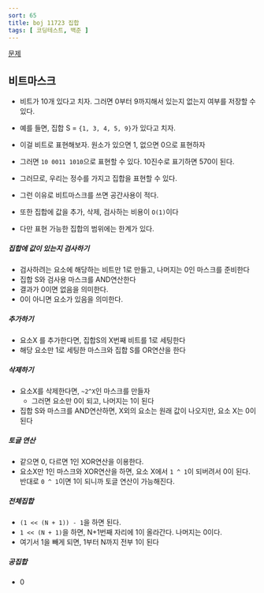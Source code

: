 ```yaml
---
sort: 65
title: boj 11723 집합
tags: [ 코딩테스트, 백준 ]
---
```


[문제](https://www.acmicpc.net/problem/11723)

## 비트마스크

* 비트가 10개 있다고 치자. 그러면 0부터 9까지해서 있는지 없는지 여부를 저장할 수 있다.
* 예를 들면, 집합 S = `{1, 3, 4, 5, 9}`가 있다고 치자.
* 이걸 비트로 표현해보자. 원소가 있으면 1, 없으면 0으로 표현하자
* 그러면 `10 0011 1010`으로 표현할 수 있다. 10진수로 표기하면 570이 된다.
* 그러므로, 우리는 정수를 가지고 집합을 표현할 수 있다.

* 그런 이유로 비트마스크를 쓰면 공간사용이 적다.
* 또한 집합에 값을 추가, 삭제, 검사하는 비용이 `O(1)`이다
* 다만 표현 가능한 집합의 범위에는  한계가 있다.

##### 집합에 값이 있는지 검사하기

* 검사하려는 요소에 해당하는 비트만 1로 만들고, 나머지는 0인 마스크를 준비한다
* 집합 S와 검사용 마스크를 AND연산한다
* 결과가 0이면 없음을 의미한다.
* 0이 아니면 요소가 있음을 의미한다.

##### 추가하기

* 요소X 를 추가한다면, 집합S의 X번째 비트를 1로 세팅한다 
* 해당 요소만 1로 세팅한 마스크와 집합 S를 OR연산을 한다

##### 삭제하기

* 요소X를 삭제한다면, `~2^X`인 마스크를 만들자
  * 그러면 요소만 0이 되고, 나머지는 1이 된다
* 집합 S와 마스크를 AND연산하면, X외의 요소는 원래 값이 나오지만, 요소 X는 0이 된다

##### 토글 연산

* 같으면 0, 다르면 1인 XOR연산을 이용한다.
* 요소X만 1인 마스크와 XOR연산을 하면, 요소 X에서 `1 ^ 1`이 되버려서 0이 된다. 반대로 `0 ^ 1`이면 1이 되니까 토글 연산이 가능해진다.

##### 전체집합

* `(1 << (N + 1)) - 1`을 하면 된다.
* `1 << (N + 1)`을 하면, N+1번째 자리에 1이 올라간다. 나머지는 0이다.
* 여기서 1을 빼게 되면, 1부터 N까지 전부 1이 된다

##### 공집합

* 0